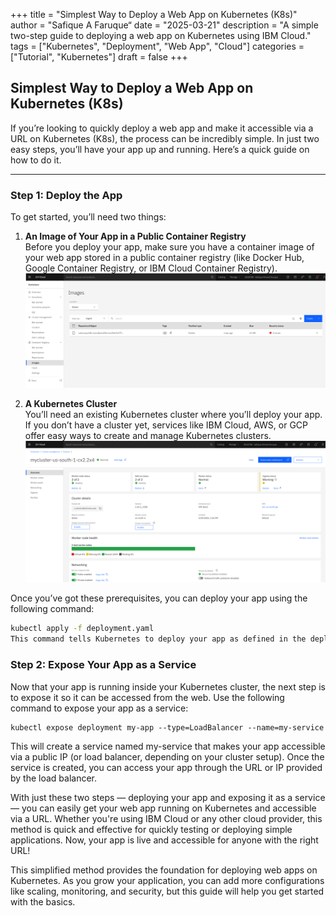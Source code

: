 +++
title = "Simplest Way to Deploy a Web App on Kubernetes (K8s)"
author = "Safique A Faruque“
date = "2025-03-21"
description = "A simple two-step guide to deploying a web app on Kubernetes using IBM Cloud."
tags = ["Kubernetes", "Deployment", "Web App", "Cloud"]
categories = ["Tutorial", "Kubernetes"]
draft = false
+++

## Simplest Way to Deploy a Web App on Kubernetes (K8s)

If you’re looking to quickly deploy a web app and make it accessible via a URL on Kubernetes (K8s), the process can be incredibly simple. In just two easy steps, you’ll have your app up and running. Here’s a quick guide on how to do it.

---

### **Step 1: Deploy the App**

To get started, you’ll need two things:

1. **An Image of Your App in a Public Container Registry**  
   Before you deploy your app, make sure you have a container image of your web app stored in a public container registry (like Docker Hub, Google Container Registry, or IBM Cloud Container Registry).
![Image List in Container Registry](ImageListInContainerRegistry.png)

2. **A Kubernetes Cluster**  
   You’ll need an existing Kubernetes cluster where you’ll deploy your app. If you don’t have a cluster yet, services like IBM Cloud, AWS, or GCP offer easy ways to create and manage Kubernetes clusters.
![Cluster](ClusterDetails.png)

Once you’ve got these prerequisites, you can deploy your app using the following command:

```bash
kubectl apply -f deployment.yaml
This command tells Kubernetes to deploy your app as defined in the deployment.yaml file, which should include information about the container image and how to run it within the cluster.
```
### **Step 2: Expose Your App as a Service**
Now that your app is running inside your Kubernetes cluster, the next step is to expose it so it can be accessed from the web.
Use the following command to expose your app as a service:
```
kubectl expose deployment my-app --type=LoadBalancer --name=my-service
```
This will create a service named my-service that makes your app accessible via a public IP (or load balancer, depending on your cluster setup). Once the service is created, you can access your app through the URL or IP provided by the load balancer.


With just these two steps — deploying your app and exposing it as a service — you can easily get your web app running on Kubernetes and accessible via a URL. Whether you're using IBM Cloud or any other cloud provider, this method is quick and effective for quickly testing or deploying simple applications.
Now, your app is live and accessible for anyone with the right URL!

This simplified method provides the foundation for deploying web apps on Kubernetes. As you grow your application, you can add more configurations like scaling, monitoring, and security, but this guide will help you get started with the basics.
